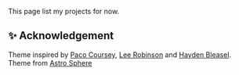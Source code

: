 This page list my projects for now.

## ✨ Acknowledgement

Theme inspired by [Paco Coursey](https://paco.me/), [Lee Robinson](https://leerob.io/) and [Hayden Bleasel](https://www.haydenbleasel.com/).
Theme from [Astro Sphere](https://astro-sphere-demo.vercel.app/)

